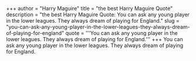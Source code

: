 +++
author = "Harry Maguire"
title = "the best Harry Maguire Quote"
description = "the best Harry Maguire Quote: You can ask any young player in the lower leagues. They always dream of playing for England."
slug = "you-can-ask-any-young-player-in-the-lower-leagues-they-always-dream-of-playing-for-england"
quote = '''You can ask any young player in the lower leagues. They always dream of playing for England.'''
+++
You can ask any young player in the lower leagues. They always dream of playing for England.

